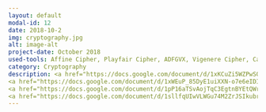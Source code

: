 ```yaml
---
layout: default
modal-id: 12
date: 2018-10-2
img: cryptography.jpg
alt: image-alt
project-date: October 2018
used-tools: Affine Cipher, Playfair Cipher, ADFGVX, Vigenere Cipher, Caesar Cipher, Statistical CryptoAnalysis, Enigma, 2 Viola, CrypTool 1.4.41
category: Cryptography
description: <a href="https://docs.google.com/document/d/1xKCuZi5WZPwSQ8FPWlNxANsLUAXwn7fVm6Oxd3L4nko/edit?usp=sharing">Exploring Classical Crypto</a>
<a href="https://docs.google.com/document/d/1xWEuP_85DyE1uiXXN-o7e6eIDIFSbUTgmUDeQoTAfsA/edit?usp=sharing">Understanding the Enigma and the 2 Viola machines</a>
<a href="https://docs.google.com/document/d/1pP16aTSvAojTqC3EgtnBYEtQWrQ7CRSOW7Da-USnd_w/edit?usp=sharing">Symmetrical Encryption (DES, AES, RC4, CBC-mode)</a>
<a href="https://docs.google.com/document/d/1sllfqUIwVLWGu74M2ZrJSIkubrFApARoXfhjh6VTryU/edit?usp=sharing">Asymmetrical Encryption (RSA)</a>
---
```

